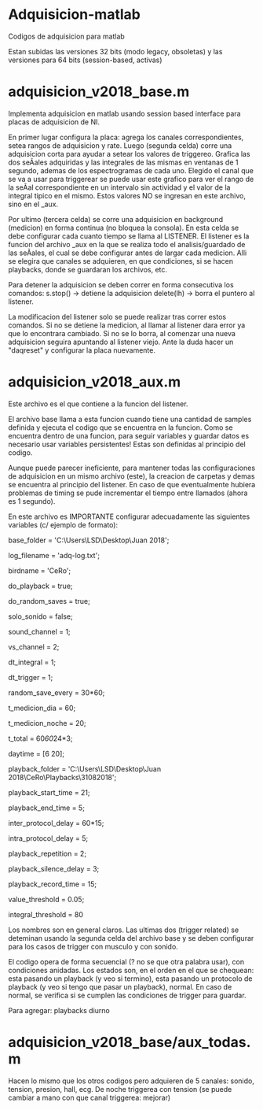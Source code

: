# Adquisicion-matlab
Codigos de adquisicion para matlab

Estan subidas las versiones 32 bits (modo legacy, obsoletas) y las versiones para 64 bits (session-based, activas)


# adquisicion_v2018_base.m

Implementa adquisicion en matlab usando session based interface para placas de adquisicion de NI.

En primer lugar configura la placa: agrega los canales correspondientes,
setea rangos de adquisicion y rate. Luego (segunda celda) corre una
adquisicion corta para ayudar a setear los valores de triggereo. Grafica
las dos seÃales adquiridas y las integrales de las mismas en ventanas de
1 segundo, ademas de los espectrogramas de cada uno.
Elegido el canal que se va a usar para triggerear se puede usar este
grafico para ver el rango de la seÃal correspondiente en un intervalo
sin actividad y el valor de la integral tipico en el mismo. Estos
valores NO se ingresan en este archivo, sino en el _aux.

Por ultimo (tercera celda) se corre una adquisicion en background
(medicion) en forma continua (no bloquea la consola). En esta celda se
debe configurar cada cuanto tiempo se llama al LISTENER. El listener es
la funcion del archivo _aux en la que se realiza todo el
analisis/guardado de las seÃales, el cual se debe configurar antes de
largar cada medicion. Alli se elegira que canales se adquieren, en que
condiciones, si se hacen playbacks, donde se guardaran los archivos,
etc.

Para detener la adquisicion se deben correr en forma consecutiva los
comandos:
s.stop() -> detiene la adquisicion
delete(lh) -> borra el puntero al listener.

La modificacion del listener solo se puede realizar tras correr estos
comandos. Si no se detiene la medicion, al llamar al listener dara error
ya que lo encontrara cambiado. Si no se lo borra, al comenzar una nueva
adquisicion seguira apuntando al listener viejo. Ante la duda hacer un
"daqreset" y configurar la placa nuevamente.

# adquisicion_v2018_aux.m

Este archivo es el que contiene a la funcion del listener.

El archivo base llama a esta funcion cuando tiene una cantidad de
samples definida y ejecuta el codigo que se encuentra en la funcion.
Como se encuentra dentro de una funcion, para seguir variables y guardar
datos es necesario usar variables persistentes! Estas son definidas al
principio del codigo.

Aunque puede parecer ineficiente, para mantener todas las
configuraciones de adquisicion en un mismo archivo (este), la creacion
de carpetas y demas se encuentra al principio del listener. En caso de
que eventualmente hubiera problemas de timing se pude incrementar el
tiempo entre llamados (ahora es 1 segundo).

En este archivo es IMPORTANTE configurar adecuadamente las siguientes
variables (c/ ejemplo de formato):

base_folder = 'C:\Users\LSD\Desktop\Juan 2018\';

log_filename = 'adq-log.txt';

birdname = 'CeRo';

do_playback = true;

do_random_saves = true;

solo_sonido = false;

sound_channel = 1;

vs_channel = 2;

dt_integral = 1;

dt_trigger = 1;

random_save_every = 30*60;

t_medicion_dia = 60;

t_medicion_noche = 20;

t_total = 60*60*24*3;

daytime = [6 20];

playback_folder = 'C:\Users\LSD\Desktop\Juan 2018\CeRo\Playbacks\31082018\';

playback_start_time = 21;

playback_end_time = 5;

inter_protocol_delay = 60*15;

intra_protocol_delay = 5;

playback_repetition = 2;

playback_silence_delay = 3;

playback_record_time = 15;

value_threshold = 0.05;

integral_threshold = 80

Los nombres son en general claros. Las ultimas dos (trigger related) se
deteminan usando la segunda celda del archivo base y se deben configurar
para los casos de trigger con musculo y con sonido.

El codigo opera de forma secuencial (? no se que otra palabra usar), con
condiciones anidadas. Los estados son, en el orden en el que se
chequean: esta pasando un playback (y veo si termino), esta pasando un
protocolo de playback (y veo si tengo que pasar un playback), normal. En
caso de normal, se verifica si se cumplen las condiciones de trigger
para guardar.

Para agregar: playbacks diurno

# adquisicion_v2018_base/aux_todas.m

Hacen lo mismo que los otros codigos pero adquieren de 5 canales: sonido, tension, presion, hall, ecg.
De noche triggerea con tension (se puede cambiar a mano con que canal triggerea: mejorar)
